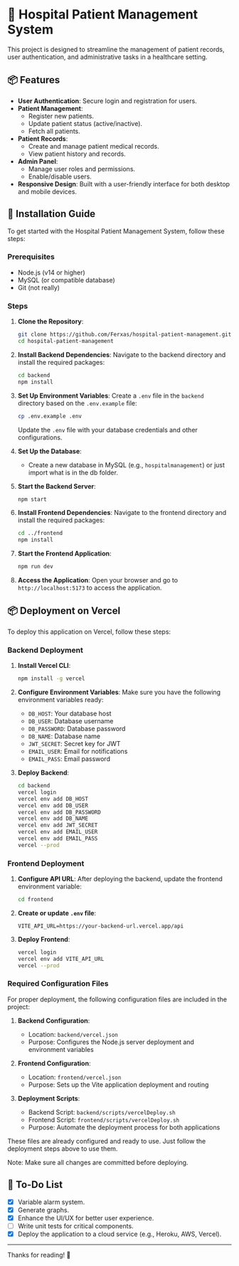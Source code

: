 # 🏥 Hospital Patient Management System

This project is designed to streamline the management of patient records, user authentication, and administrative tasks in a healthcare setting.

## 📦 Features

- **User Authentication**: Secure login and registration for users.
- **Patient Management**: 
  - Register new patients.
  - Update patient status (active/inactive).
  - Fetch all patients.
- **Patient Records**: 
  - Create and manage patient medical records.
  - View patient history and records.
- **Admin Panel**: 
  - Manage user roles and permissions.
  - Enable/disable users.
- **Responsive Design**: Built with a user-friendly interface for both desktop and mobile devices.

## 🚀 Installation Guide

To get started with the Hospital Patient Management System, follow these steps:

### Prerequisites

- Node.js (v14 or higher)
- MySQL (or compatible database)
- Git (not really)

### Steps

1. **Clone the Repository**:
   ```bash
   git clone https://github.com/Ferxas/hospital-patient-management.git
   cd hospital-patient-management
   ```

2. **Install Backend Dependencies**:
   Navigate to the backend directory and install the required packages:
   ```bash
   cd backend
   npm install
   ```

3. **Set Up Environment Variables**:
   Create a `.env` file in the `backend` directory based on the `.env.example` file:
   ```bash
   cp .env.example .env
   ```
   Update the `.env` file with your database credentials and other configurations.

4. **Set Up the Database**:
   - Create a new database in MySQL (e.g., `hospitalmanagement`) or just import what is in the db folder.
   

5. **Start the Backend Server**:
   ```bash
   npm start
   ```

6. **Install Frontend Dependencies**:
   Navigate to the frontend directory and install the required packages:
   ```bash
   cd ../frontend
   npm install
   ```

7. **Start the Frontend Application**:
   ```bash
   npm run dev
   ```

8. **Access the Application**:
   Open your browser and go to `http://localhost:5173` to access the application.

## 📦 Deployment on Vercel

To deploy this application on Vercel, follow these steps:

### Backend Deployment

1. **Install Vercel CLI**:
   ```bash
   npm install -g vercel
   ```

2. **Configure Environment Variables**:
   Make sure you have the following environment variables ready:
   - `DB_HOST`: Your database host
   - `DB_USER`: Database username
   - `DB_PASSWORD`: Database password
   - `DB_NAME`: Database name
   - `JWT_SECRET`: Secret key for JWT
   - `EMAIL_USER`: Email for notifications
   - `EMAIL_PASS`: Email password

3. **Deploy Backend**:
   ```bash
   cd backend
   vercel login
   vercel env add DB_HOST
   vercel env add DB_USER
   vercel env add DB_PASSWORD
   vercel env add DB_NAME
   vercel env add JWT_SECRET
   vercel env add EMAIL_USER
   vercel env add EMAIL_PASS
   vercel --prod
   ```

### Frontend Deployment

1. **Configure API URL**:
   After deploying the backend, update the frontend environment variable:
   ```bash
   cd frontend
   ```

2. **Create or update `.env` file**:
   ```
   VITE_API_URL=https://your-backend-url.vercel.app/api
   ```

3. **Deploy Frontend**:
   ```bash
   vercel login
   vercel env add VITE_API_URL
   vercel --prod
   ```

### Required Configuration Files

For proper deployment, the following configuration files are included in the project:

1. **Backend Configuration**: 
   - Location: `backend/vercel.json`
   - Purpose: Configures the Node.js server deployment and environment variables

2. **Frontend Configuration**: 
   - Location: `frontend/vercel.json`
   - Purpose: Sets up the Vite application deployment and routing

3. **Deployment Scripts**: 
   - Backend Script: `backend/scripts/vercelDeploy.sh`
   - Frontend Script: `frontend/scripts/vercelDeploy.sh`
   - Purpose: Automate the deployment process for both applications

These files are already configured and ready to use. Just follow the deployment steps above to use them.

Note: Make sure all changes are committed before deploying.

## 📝 To-Do List

- [x] Variable alarm system.
- [x] Generate graphs.
- [x] Enhance the UI/UX for better user experience.
- [ ] Write unit tests for critical components.
- [x] Deploy the application to a cloud service (e.g., Heroku, AWS, Vercel).

---

Thanks for reading! 🌟